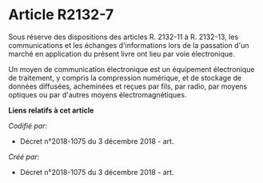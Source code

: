 # Article R2132-7

Sous réserve des dispositions des articles R. 2132-11 à R. 2132-13, les communications et les échanges d'informations lors de
la passation d'un marché en application du présent livre ont lieu par voie électronique.

Un moyen de communication électronique est un équipement électronique de traitement, y compris la compression numérique, et
de stockage de données diffusées, acheminées et reçues par fils, par radio, par moyens optiques ou par d'autres moyens
électromagnétiques.

**Liens relatifs à cet article**

_Codifié par_:

  - Décret n°2018-1075 du 3 décembre 2018 - art.

_Créé par_:

  - Décret n°2018-1075 du 3 décembre 2018 - art.
